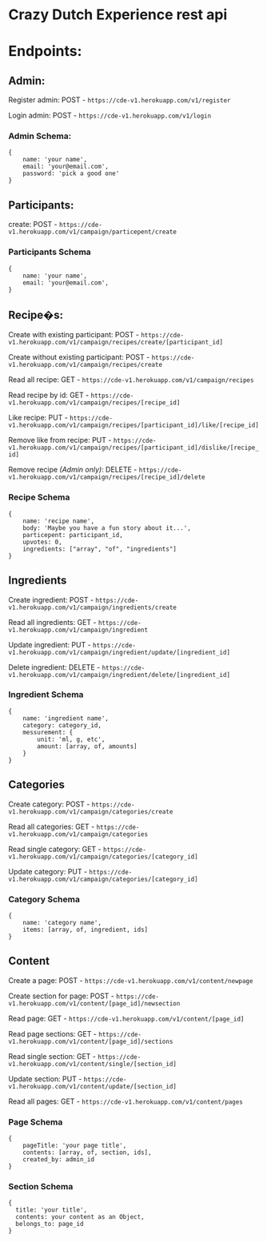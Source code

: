 # Crazy Dutch Experience rest api

# Endpoints:

## Admin:

Register admin: POST - 
`https://cde-v1.herokuapp.com/v1/register`

Login admin: POST - 
`https://cde-v1.herokuapp.com/v1/login`

### Admin Schema:

```
{
    name: 'your name',
    email: 'your@email.com',
    password: 'pick a good one'
}
```

## Participants:

create: POST -  `https://cde-v1.herokuapp.com/v1/campaign/particepent/create`

### Participants Schema

```
{
    name: 'your name',
    email: 'your@email.com',
}
```
## Recipe�s:

Create with existing participant: POST - 
`https://cde-v1.herokuapp.com/v1/campaign/recipes/create/[participant_id]`

Create without existing participant: POST - 
`https://cde-v1.herokuapp.com/v1/campaign/recipes/create`

Read all recipe: GET - 
`https://cde-v1.herokuapp.com/v1/campaign/recipes`

Read recipe by id: GET - 
`https://cde-v1.herokuapp.com/v1/campaign/recipes/[recipe_id]`

Like recipe: PUT - 
`https://cde-v1.herokuapp.com/v1/campaign/recipes/[participant_id]/like/[recipe_id]`

Remove like from recipe: PUT - 
`https://cde-v1.herokuapp.com/v1/campaign/recipes/[participant_id]/dislike/[recipe_id]`

Remove recipe *(Admin only)*: DELETE - 
`https://cde-v1.herokuapp.com/v1/campaign/recipes/[recipe_id]/delete`

### Recipe Schema

```
{
    name: 'recipe name',
    body: 'Maybe you have a fun story about it...',
    particepent: participant_id,
    upvotes: 0,
    ingredients: ["array", "of", "ingredients"]
}
```

## Ingredients

Create ingredient: POST - 
`https://cde-v1.herokuapp.com/v1/campaign/ingredients/create`

Read all ingredients: GET - 
`https://cde-v1.herokuapp.com/v1/campaign/ingredient`

Update ingredient: PUT - 
`https://cde-v1.herokuapp.com/v1/campaign/ingredient/update/[ingredient_id]`

Delete ingredient: DELETE - 
`https://cde-v1.herokuapp.com/v1/campaign/ingredient/delete/[ingredient_id]`

### Ingredient Schema

```
{
    name: 'ingredient name',
    category: category_id,
    messurement: {
        unit: 'ml, g, etc',
        amount: [array, of, amounts]
    }
}
```
## Categories

Create category: POST - 
`https://cde-v1.herokuapp.com/v1/campaign/categories/create`

Read all categories: GET - 
`https://cde-v1.herokuapp.com/v1/campaign/categories`

Read single category: GET - 
`https://cde-v1.herokuapp.com/v1/campaign/categories/[category_id]`

Update category: PUT - 
`https://cde-v1.herokuapp.com/v1/campaign/categories/[category_id]`

### Category Schema

```
{
    name: 'category name',
    items: [array, of, ingredient, ids]
}
```

## Content

Create a page: POST - 
`https://cde-v1.herokuapp.com/v1/content/newpage`

Create section for page: POST - 
`https://cde-v1.herokuapp.com/v1/content/[page_id]/newsection`

Read page: GET - 
`https://cde-v1.herokuapp.com/v1/content/[page_id]`

Read page sections: GET - 
`https://cde-v1.herokuapp.com/v1/content/[page_id]/sections`

Read single section: GET - 
`https://cde-v1.herokuapp.com/v1/content/single/[section_id]`

Update section: PUT - 
`https://cde-v1.herokuapp.com/v1/content/update/[section_id]`

Read all pages: GET - 
`https://cde-v1.herokuapp.com/v1/content/pages`

### Page Schema

```
{
    pageTitle: 'your page title',
    contents: [array, of, section, ids],
    created_by: admin_id
}
```

### Section Schema

```
{
  title: 'your title',
  contents: your content as an Object,
  belongs_to: page_id
}
```

